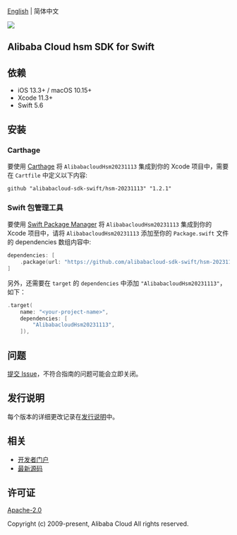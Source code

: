 [English](README.md) | 简体中文

![](https://aliyunsdk-pages.alicdn.com/icons/AlibabaCloud.svg)

## Alibaba Cloud hsm SDK for Swift

## 依赖

- iOS 13.3+ / macOS 10.15+
- Xcode 11.3+
- Swift 5.6

## 安装

### Carthage

要使用 [Carthage](https://github.com/Carthage/Carthage) 将 `AlibabacloudHsm20231113` 集成到你的 Xcode 项目中，需要在 `Cartfile` 中定义以下内容:

```ogdl
github "alibabacloud-sdk-swift/hsm-20231113" "1.2.1"
```

### Swift 包管理工具

要使用 [Swift Package Manager](https://swift.org/package-manager/) 将 `AlibabacloudHsm20231113` 集成到你的 Xcode 项目中，请将 `AlibabacloudHsm20231113` 添加至你的 `Package.swift` 文件的 dependencies 数组内容中:

```swift
dependencies: [
    .package(url: "https://github.com/alibabacloud-sdk-swift/hsm-20231113.git", from: "1.2.1")
]
```

另外，还需要在 `target` 的 `dependencies` 中添加 `"AlibabacloudHsm20231113"`，如下：

```swift
.target(
    name: "<your-project-name>",
    dependencies: [
        "AlibabacloudHsm20231113",
    ]),
```

## 问题

[提交 Issue](https://github.com/alibabacloud-sdk-swift/hsm-20231113/issues/new)，不符合指南的问题可能会立即关闭。

## 发行说明

每个版本的详细更改记录在[发行说明](./ChangeLog.txt)中。

## 相关

* [开发者门户](https://next.api.aliyun.com/home)
* [最新源码](https://github.com/alibabacloud-sdk-swift/hsm-20231113)

## 许可证

[Apache-2.0](http://www.apache.org/licenses/LICENSE-2.0)

Copyright (c) 2009-present, Alibaba Cloud All rights reserved.
